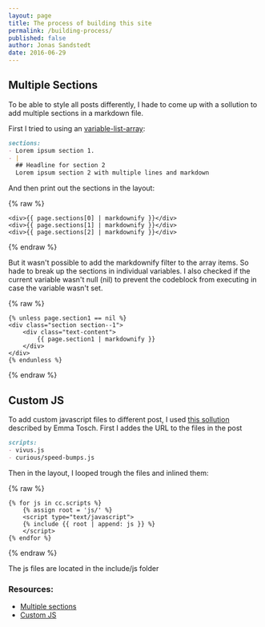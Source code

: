 ```yaml
---
layout: page
title: The process of building this site
permalink: /building-process/
published: false
author: Jonas Sandstedt
date: 2016-06-29
---
```


## Multiple Sections
To be able to style all posts differently, I hade to come up with a sollution to add multiple sections in a markdown file.

First I tried to using an [variable-list-array][multiple-sections]:

```markdown
sections:
- Lorem ipsum section 1.
- |
  ## Headline for section 2
  Lorem ipsum section 2 with multiple lines and markdown
```
And then print out the sections in the layout:

{% raw %}
```liquid
<div>{{ page.sections[0] | markdownify }}</div>
<div>{{ page.sections[1] | markdownify }}</div>
<div>{{ page.sections[2] | markdownify }}</div>
```
{% endraw %}

But it wasn't possible to add the markdownify filter to the array items. So hade to break up the sections in individual variables. I also checked if the current variable wasn't null (nil) to prevent the codeblock from executing in case the variable wasn't set.

{% raw %}
```liquid
{% unless page.section1 == nil %}
<div class="section section--1">
    <div class="text-content">
        {{ page.section1 | markdownify }}
    </div>
</div>
{% endunless %}
```
{% endraw %}

## Custom JS
To add custom javascript files to different post, I used [this sollution][custom-js] described by Emma Tosch. First I addes the URL to the files in the post

```markdown
scripts: 
- vivus.js
- curious/speed-bumps.js
```

Then in the layout, I looped trough the files and inlined them:

{% raw %}
```liquid
{% for js in cc.scripts %}
    {% assign root = 'js/' %}
    <script type="text/javascript">
    {% include {{ root | append: js }} %}
    </script>
{% endfor %}
```
{% endraw %}

The js files are located in the include/js folder


### Resources:

* [Multiple sections][multiple-sections]
* [Custom JS][custom-js]

[multiple-sections]: https://github.com/jekyll/jekyll/issues/246#issuecomment-1639375
[custom-js]: http://etosch.github.io/2016/03/09/using-custom-javascript-in-jekyll-blogs.html
